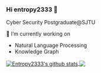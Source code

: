 ### Hi entropy2333 👋

Cyber Security Postgraduate@SJTU

🔭 I’m currently working on
- Natural Language Processing
- Knowledge Graph

<a href="https://github.com/entropy2333">
  <img align="center" src="https://github-readme-stats-teal.vercel.app/api?username=entropy2333&show_icons=true&include_all_commits=True&count_private=true&theme=tokyonight" alt="Entropy2333's github stats" />
</a>

<a href="https://github.com/entropy2333">
  <!-- Change the `github-readme-stats.anuraghazra1.vercel.app` to `github-readme-stats.vercel.app`  -->
  <img align="center" src="https://github-readme-stats-teal.vercel.app/api/top-langs/?username=entropy2333&layout=compact&hide=html,css&langs_count=8&theme=tokyonight" />
</a>

<!--
**entropy2333/entropy2333** is a ✨ _special_ ✨ repository because its `README.md` (this file) appears on your GitHub profile.

Here are some ideas to get you started:

- 🔭 I’m currently working on ...
- 🌱 I’m currently learning ...
- 👯 I’m looking to collaborate on ...
- 🤔 I’m looking for help with ...
- 💬 Ask me about ...
- 📫 How to reach me: ...
- 😄 Pronouns: ...
- ⚡ Fun fact: ...
-->
